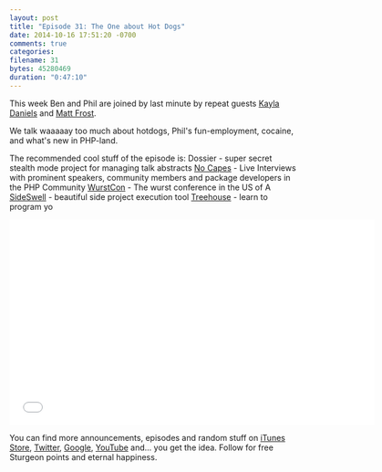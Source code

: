 ```yaml
---
layout: post
title: "Episode 31: The One about Hot Dogs"
date: 2014-10-16 17:51:20 -0700
comments: true
categories:
filename: 31
bytes: 45280469
duration: "0:47:10"
---
```


This week Ben and Phil are joined by last minute by repeat guests [Kayla Daniels] and [Matt Frost].

We talk waaaaay too much about hotdogs, Phil's fun-employment, cocaine, and what's new in PHP-land.

[Kayla Daniels]: https://twitter.com/kayladnls
[Matt Frost]: https://twitter.com/shrtwhitebldguy


The recommended cool stuff of the episode is:
Dossier - super secret stealth mode project for managing talk abstracts
[No Capes](http://nocapes.github.io/) - Live Interviews with prominent speakers, community members and package developers in the PHP Community
[WurstCon](http://wurstcon.com/) - The wurst conference in the US of A
[SideSwell](http://sideswell.com/) - beautiful side project execution tool
[Treehouse](http://teamtreehouse.com/) - learn to program yo


<iframe width="640" height="360" src="//www.youtube.com/embed/nC3CKXjVx2I" frameborder="0" allowfullscreen></iframe>

You can find more announcements, episodes and random stuff on [iTunes Store](https://itunes.apple.com/us/podcast/php-town-hall/id585240066?mt=2), [Twitter](https://twitter.com/phptownhall), [Google](https://plus.google.com/b/114546315704097272137/+Phptownhall), [YouTube](https://www.youtube.com/channel/UCepVwe7RrxE7Zv3kytUfcKw) and... you get the idea. Follow for free Sturgeon points and eternal happiness.